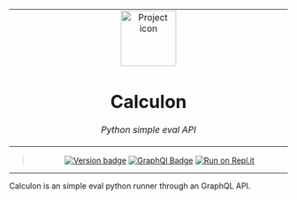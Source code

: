 <table align="center"><tr><td align="center" width="9999">

<img src="https://gamepedia.cursecdn.com/futuramaworldsoftomorrow_gamepedia_en/9/97/Icon_Outfit_Ghost_Calculon.png" align="center" width="100" alt="Project icon">

# Calculon

*Python simple eval API*





</td></tr>

</table>    


<div align="center">

> [![Version badge](https://img.shields.io/badge/version-0.0.0-silver.svg)]()
>[![GraphQl Badge](https://badgen.net/badge/icon/graphql/pink?icon=graphql&label)]()
[![Run on Repl.it](https://repl.it/badge/github/brunolcarli/Calculon)]()

</div>

<hr />


Calculon is an simple eval python runner through an GraphQL API.